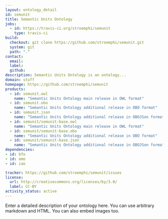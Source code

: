 ```yaml
---
layout: ontology_detail
id: semunit
title: Semantic Units Ontology
jobs:
  - id: https://travis-ci.org/stroemphi/semunit
    type: travis-ci
build:
  checkout: git clone https://github.com/stroemphi/semunit.git
  system: git
  path: "."
contact:
  email: 
  label: 
  github: 
description: Semantic Units Ontology is an ontology...
domain: stuff
homepage: https://github.com/stroemphi/semunit
products:
  - id: semunit.owl
    name: "Semantic Units Ontology main release in OWL format"
  - id: semunit.obo
    name: "Semantic Units Ontology additional release in OBO format"
  - id: semunit.json
    name: "Semantic Units Ontology additional release in OBOJSon format"
  - id: semunit/semunit-base.owl
    name: "Semantic Units Ontology main release in OWL format"
  - id: semunit/semunit-base.obo
    name: "Semantic Units Ontology additional release in OBO format"
  - id: semunit/semunit-base.json
    name: "Semantic Units Ontology additional release in OBOJSon format"
dependencies:
- id: bfo
- id: omo
- id: iao

tracker: https://github.com/stroemphi/semunit/issues
license:
  url: http://creativecommons.org/licenses/by/3.0/
  label: CC-BY
activity_status: active
---
```


Enter a detailed description of your ontology here. You can use arbitrary markdown and HTML.
You can also embed images too.

